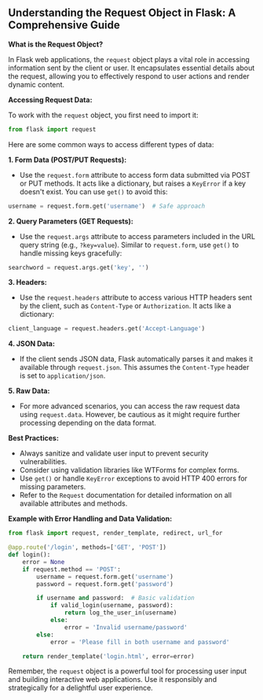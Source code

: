 ## Understanding the Request Object in Flask: A Comprehensive Guide
**What is the Request Object?**

In Flask web applications, the `request` object plays a vital role in accessing information sent by the client or user. It encapsulates essential details about the request, allowing you to effectively respond to user actions and render dynamic content.

**Accessing Request Data:**

To work with the `request` object, you first need to import it:

```python
from flask import request
```

Here are some common ways to access different types of data:

**1. Form Data (POST/PUT Requests):**

- Use the `request.form` attribute to access form data submitted via POST or PUT methods. It acts like a dictionary, but raises a `KeyError` if a key doesn't exist. You can use `get()` to avoid this:

```python
username = request.form.get('username')  # Safe approach
```

**2. Query Parameters (GET Requests):**

- Use the `request.args` attribute to access parameters included in the URL query string (e.g., `?key=value`). Similar to `request.form`, use `get()` to handle missing keys gracefully:

```python
searchword = request.args.get('key', '')
```

**3. Headers:**

- Use the `request.headers` attribute to access various HTTP headers sent by the client, such as `Content-Type` or `Authorization`. It acts like a dictionary:

```python
client_language = request.headers.get('Accept-Language')
```

**4. JSON Data:**

- If the client sends JSON data, Flask automatically parses it and makes it available through `request.json`. This assumes the `Content-Type` header is set to `application/json`.

**5. Raw Data:**

- For more advanced scenarios, you can access the raw request data using `request.data`. However, be cautious as it might require further processing depending on the data format.

**Best Practices:**

- Always sanitize and validate user input to prevent security vulnerabilities.
- Consider using validation libraries like WTForms for complex forms.
- Use `get()` or handle `KeyError` exceptions to avoid HTTP 400 errors for missing parameters.
- Refer to the `Request` documentation for detailed information on all available attributes and methods.

**Example with Error Handling and Data Validation:**

```python
from flask import request, render_template, redirect, url_for

@app.route('/login', methods=['GET', 'POST'])
def login():
    error = None
    if request.method == 'POST':
        username = request.form.get('username')
        password = request.form.get('password')

        if username and password:  # Basic validation
            if valid_login(username, password):
                return log_the_user_in(username)
            else:
                error = 'Invalid username/password'
        else:
            error = 'Please fill in both username and password'

    return render_template('login.html', error=error)
```

Remember, the `request` object is a powerful tool for processing user input and building interactive web applications. Use it responsibly and strategically for a delightful user experience.